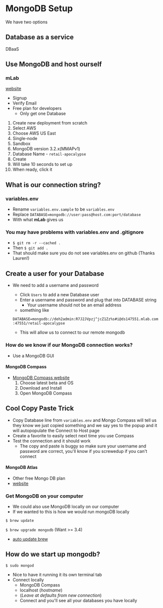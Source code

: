 # MongoDB Setup
We have two options

## Database as a service
DBaaS

## Use MongoDB and host ourself

### mLab
[website](https://mlab.com/home)

* Signup
* Verify Email
* Free plan for developers
    - Only get one Database

1. Create new deployment from scratch
2. Select AWS
3. Choose AWS US East
4. Single-node
5. Sandbox
6. MongoDB version 3.2.x(MMAPv1)
7. Database Name - `retail-apocalypse`
8. Create
9. Will take 10 seconds to set up
10. When ready, click it

## What is our connection string?

### variables.env
* Rename `variables.env.sample` to be `variables.env`
* Replace `DATABASE=mongodb://user:pass@host.com:port/database`
* With what **mLab** gives us

### You may have problems with variables.env and .gitignore
* `$ git rm -r --cached .`
* Then `$ git add .`
* That should make sure you do not see variables.env on github (Thanks Lauren!)

## Create a user for your Database
* We need to add a username and password
    - Click `Users` to add a new Database user
    - Enter a username and password and plug that into DATABASE string
        + Your username should not be an email address
    - something like 

    `DATABASE=mongodb://deh2admin:R7J2JVpzj^jcZ1Zz%s#i@ds147551.mlab.com:47551/retail-apocalypse`

    - This will allow us to connect to our remote mongodb

### How do we know if our MongoDB connection works?
* Use a MongoDB GUI

#### MongoDB Compass
* [MongoDB Compass website](https://www.mongodb.com/download-center?filter=enterprise#compass)
    1. Choose latest beta and OS
    2. Download and Install
    3. Open MongoDB Compass

## Cool Copy Paste Trick
* Copy Database line from `variables.env` and Mongo Compass will tell us they know we just copied something and we say yes to the popup and it will autopopulate the Connect to Host page
* Create a favorite to easily select next time you use Compass
* Test the connection and it should work
    - The copy and paste is buggy so make sure your username and password are correct, you'll know if you screwedup if you can't connect

#### MongoDB Atlas
* Other free Mongo DB plan
* [website](https://www.mongodb.com/scale/mongodb-hosting-free)

### Get MongoDB on your computer
* We could also use MongoDB locally on our computer
* If we wanted to this is how we would run mongoDB locally

`$ brew update`

`$ brew upgrade mongodb` (Want >= 3.4)

* [auto update brew](https://github.com/DomT4/homebrew-autoupdate/commits/master)

## How do we start up mongodb?
`$ sudo mongod`

* Nice to have it running it its own terminal tab
* Connect locally
    - MongoDB Compass
    - localhost (_hostname_)
    - (_Leave at defaults from new connection_)
    - Connect and you'll see all your databases you have locally

